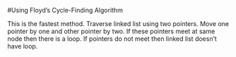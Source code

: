 #Using Floyd’s Cycle-Finding Algorithm

This is the fastest method. Traverse linked list using two pointers.  Move one pointer by one and other pointer by two.  If these pointers meet at same node then there is a loop.  If pointers do not meet then linked list doesn’t have loop.

